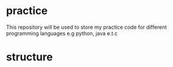 # practice
This repository will be used to store my practice code for different programming languages e.g python, java e.t.c

# structure
